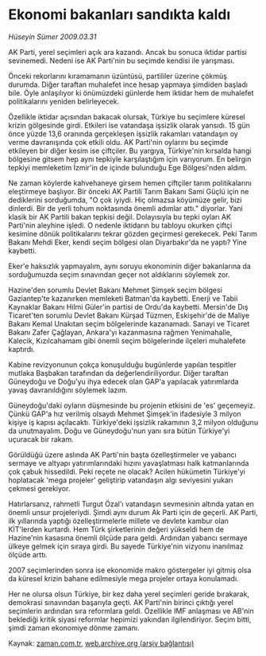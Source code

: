 # Ekonomi bakanları sandıkta kaldı

*Hüseyin Sümer 2009.03.31*

<tr><td class="metin" colspan="2" style="padding-top: 20px; padding-left: 5px; padding-right: 10px;">AK Parti, yerel seçimleri açık ara kazandı. Ancak bu sonuca iktidar partisi sevinemedi. Nedeni ise AK Parti'nin bu seçimde kendisi ile yarışması.</td></tr><tr><td class="metin" colspan="2" style="padding-top: 20px; padding-left: 5px; padding-right: 10px;"><p>Önceki rekorlarını kıramamanın üzüntüsü, partililer üzerine çökmüş durumda. Diğer taraftan muhalefet ince hesap yapmaya şimdiden başladı bile. Öyle anlaşılıyor ki önümüzdeki günlerde hem iktidar hem de muhalefet politikalarını yeniden belirleyecek.
<p>Özellikle iktidar açısından bakacak olursak, Türkiye bu seçimlere küresel krizin gölgesinde girdi. Etkileri ise vatandaşa işsizlik olarak yansıdı. 15 gün önce yüzde 13,6 oranında gerçekleşen işsizlik rakamları vatandaşın oy verme davranışında çok etkili oldu. AK Parti'nin oylarını bu seçimde etkileyen bir diğer kesim ise çiftçiler. Bu yargıya, Türkiye'nin kırsalda hangi bölgesine gitsem hep aynı tepkiyle karşılaştığım için varıyorum. En belirgin tepkiyi memleketim İzmir'in de içinde bulunduğu Ege Bölgesi'nden aldım.
<p>Ne zaman köylerde kahvehaneye girsem hemen çiftçiler tarım politikalarını eleştirmeye başlıyor. Bir önceki AK Partili Tarım Bakanı Sami Güçlü için ne dediklerini sorduğumda, "O çok iyiydi. Hiç olmazsa köyümüze gelir, bizi dinlerdi. Bir de yerli tohum noktasında önemli adımlar attı." diyorlar. Yani klasik bir AK Partili bakan tepkisi değil. Dolayısıyla bu tepki oyları AK Parti'nin aleyhine işledi. O nedenle iktidarın bu tabloyu okurken çiftçi kesimine dönük politikalarını tekrar gözden geçirmesi gerekecek. Peki Tarım Bakanı Mehdi Eker, kendi seçim bölgesi olan Diyarbakır'da ne yaptı? Yine kaybetti.
<p>Eker'e haksızlık yapmayalım, aynı soruyu ekonominin diğer bakanlarına da sorduğumuzda seçim sınavından geçer not aldıklarını söylemek zor.
<p>Hazine'den sorumlu Devlet Bakanı Mehmet Şimşek seçim bölgesi Gaziantep'te kazanırken memleketi Batman'da kaybetti. Enerji ve Tabii Kaynaklar Bakanı Hilmi Güler'in partisi de Ordu'da kaybetti. Mersin'de Dış Ticaret'ten sorumlu Devlet Bakanı Kürşad Tüzmen, Eskişehir'de de Maliye Bakanı Kemal Unakıtan seçim bölgelerinde kazanamadı. Sanayi ve Ticaret Bakanı Zafer Çağlayan, Ankara'yı kazanmasına rağmen Yenimahalle, Kalecik, Kızılcahamam gibi önemli seçim bölgelerinde ilçeleri muhalefete kaptırdı.
<p>Kabine revizyonunun çokça konuşulduğu bugünlerde yapılan tespitler mutlaka Başbakan tarafından da değerlendiriliyordur. Diğer taraftan Güneydoğu ve Doğu'yu ihya edecek olan GAP'a yapılacak yatırımlarda yavaş davranıldığını söylemek lazım.
<p>Güneydoğu'daki oyların düşmesinde bu projenin etkisini de 'es' geçemeyiz. Çünkü GAP'a hız verilmiş olsaydı Mehmet Şimşek'in ifadesiyle 3 milyon kişiye iş kapısı açılacaktı. Türkiye'deki işsizlik rakamının 3,2 milyon olduğunu da unutmayalım. Doğu ve Güneydoğu'nun yanı sıra bütün Türkiye'yi uçuracak bir rakam.
<p>Görüldüğü üzere aslında AK Parti'nin başta özelleştirmeler ve yabancı sermaye ve altyapı yatırımlarındaki hızını yavaşlatması halk katmanlarında çok çabuk hissedildi. Peki reçete ne olacak? Acilen hükümetin Türkiye'yi hoplatacak 'mega projeler' geliştirip vatandaşın algı seviyesini yukarı çekmesi gerekiyor.
<p>Hatırlarsanız, rahmetli Turgut Özal'ı vatandaşın sevmesinin altında yatan en önemli unsur projeleriydi. Şimdi aynı durum Ak Parti için de geçerli. AK Parti, ilk yıllarında yaptığı özelleştirmelerle millete ve devlete kambur olan KİT'lerden kurtardı. Hem Türk şirketlerinin değeri yükseldi hem de Hazine'nin kasasına önemli ölçüde para geldi. Ardından yabancı sermaye ülkeye gelmek için sıraya girdi. Bu sayede Türkiye'nin vizyonu inanılmaz ölçüde arttı.
<p> 2007 seçimlerinden sonra ise ekonomide makro göstergeler iyi gitmiş olsa da küresel krizin bahane edilmesiyle mega projeler ortaya konulamadı.
<p>Her ne olursa olsun Türkiye, bir kez daha yerel seçimleri geride bırakarak, demokrasi sınavından başarıyla geçti. AK Parti'nin birinci çıktığı yerel seçimlerin ardından sıra reformlara geldi. Özellikle IMF anlaşması ve AB'nin beklediği kritik siyasi reformlar hepimizi yakından ilgilendiriyor. Seçim bitti, şimdi zaman ekonomiye dönme zamanı.<br/></p></p></p></p></p></p></p></p></p></p></p></td></tr>

Kaynak: [zaman.com.tr](http://zaman.com.tr/yazar.do?yazino=831952), [web.archive.org (arşiv bağlantısı)](http://web.archive.org/web/20090403132906/http://www.zaman.com.tr:80/yazar.do?yazino=831952)

